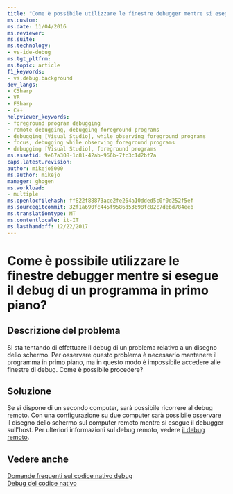 ```yaml
---
title: "Come è possibile utilizzare le finestre debugger mentre si esegue il debug di un programma in primo piano? | Microsoft Docs"
ms.custom: 
ms.date: 11/04/2016
ms.reviewer: 
ms.suite: 
ms.technology:
- vs-ide-debug
ms.tgt_pltfrm: 
ms.topic: article
f1_keywords:
- vs.debug.background
dev_langs:
- CSharp
- VB
- FSharp
- C++
helpviewer_keywords:
- foreground program debugging
- remote debugging, debugging foreground programs
- debugging [Visual Studio], while observing foreground programs
- focus, debugging while observing foreground programs
- debugging [Visual Studio], foreground programs
ms.assetid: 9e67a308-1c81-42ab-966b-7fc3c1d2bf7a
caps.latest.revision: 
author: mikejo5000
ms.author: mikejo
manager: ghogen
ms.workload:
- multiple
ms.openlocfilehash: ff822f88873ace2fe264a10dded5c0f0d252f5ef
ms.sourcegitcommit: 32f1a690fc445f9586d53698fc82c7debd784eeb
ms.translationtype: MT
ms.contentlocale: it-IT
ms.lasthandoff: 12/22/2017
---
```

# <a name="how-can-i-use-debugger-windows-while-debugging-a-foreground-program"></a>Come è possibile utilizzare le finestre debugger mentre si esegue il debug di un programma in primo piano?
## <a name="problem-description"></a>Descrizione del problema  
 Si sta tentando di effettuare il debug di un problema relativo a un disegno dello schermo. Per osservare questo problema è necessario mantenere il programma in primo piano, ma in questo modo è impossibile accedere alle finestre di debug. Come è possibile procedere?  
  
## <a name="solution"></a>Soluzione  
 Se si dispone di un secondo computer, sarà possibile ricorrere al debug remoto. Con una configurazione su due computer sarà possibile osservare il disegno dello schermo sul computer remoto mentre si esegue il debugger sull'host. Per ulteriori informazioni sul debug remoto, vedere [il debug remoto](../debugger/remote-debugging.md).  
  
## <a name="see-also"></a>Vedere anche  
 [Domande frequenti sul codice nativo debug](../debugger/debugging-native-code-faqs.md)   
 [Debug del codice nativo](../debugger/debugging-native-code.md)